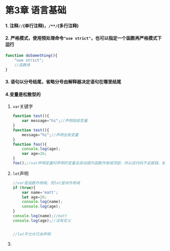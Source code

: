 第3章 语言基础
===========
#### 1. 注释`//`(单行注释)，`/**/`(多行注释)
#### 2. 严格模式，使用预处理命令`"use strict"`，也可以指定一个函数再严格模式下运行
```js
function doSomething(){
    "use strict";
    //函数体
}
```
#### 3. 语句以分号结尾，省略分号由解释器决定语句在哪里结尾

#### 4.变量是松散型的
1. `var`关键字 
    ```js
    function test(){
        var message="hi";//声明局部变量
    }
    function test(){
        message="hi";//声明全局变量
    }
    function foo(){
        console.log(age);
        var age=26;
    }
    foo();//var声明变量时声明的变量会自动提升函数作用域顶部，所以该代码不会报错，输出undefined
    ```
2. `let`声明    
    ```js
    //var是函数作用域，而let是块作用域
    if (true){
        var name='matt';
        let age=26;
        console.log(name);
        console.log(age);
    }
    console.log(name);//matt
    console.log(age);//没有定义

    
    //let不允许冗余声明
    ```
3. 